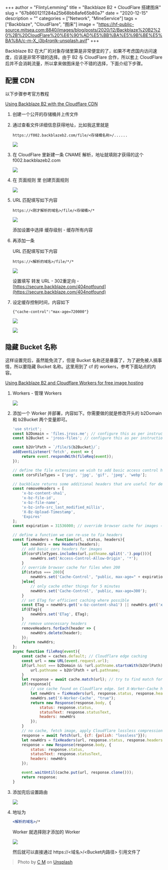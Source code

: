 +++
author = "FlintyLemming"
title = "Backblaze B2 + CloudFlare 搭建图床"
slug = "67b8601211284a25b68bb8afe65b80a7"
date = "2020-12-15"
description = ""
categories = ["Network", "MineService"]
tags = ["Backblaze", "CloudFlare", "图床"]
image = "https://hf-public-source.mitsea.com:8840/images/blog/posts/2020/12/Backblaze%20B2%20%2B%20CloudFlare%20%E6%90%AD%E5%BB%BA%E5%9B%BE%E5%BA%8A/c-m-X_j3b4rqnlk-unsplash.avif"
+++

Backblaze B2 在大厂的对象存储里算是非常便宜的了，如果不考虑国内访问速度，应该是非常不错的选择。由于 B2 与 CloudFlare 合作，所以套上 CloudFlare 后并不会消耗流量，所以拿来做图床是个不错的选择，下面介绍下步骤。

## 配置 CDN

以下步骤参考官方教程

[Using Backblaze B2 with the Cloudflare CDN](https://help.backblaze.com/hc/en-us/articles/217666928-Using-Backblaze-B2-with-the-Cloudflare-CDN)

1. 创建一个公开的存储桶并上传文件
2. 通过查看文件详细信息获得地址，比如我这里就是
    
    ```
    https://f002.backblazeb2.com/file/<存储桶名称>/......
    ```
    
    ![](https://hf-public-source.mitsea.com:8840/images/blog/posts/2020/12/Backblaze%20B2%20%2B%20CloudFlare%20%E6%90%AD%E5%BB%BA%E5%9B%BE%E5%BA%8A/Untitled.avif)
    
3. 在 CloudFlare 里新建一条 CNAME 解析，地址就填刚才获得的这个 f002.backblazeb2.com
    
    ![](https://hf-public-source.mitsea.com:8840/images/blog/posts/2020/12/Backblaze%20B2%20%2B%20CloudFlare%20%E6%90%AD%E5%BB%BA%E5%9B%BE%E5%BA%8A/Untitled%201.avif)
    
4. 在 页面规则 里 创建页面规则
    
    ![](https://hf-public-source.mitsea.com:8840/images/blog/posts/2020/12/Backblaze%20B2%20%2B%20CloudFlare%20%E6%90%AD%E5%BB%BA%E5%9B%BE%E5%BA%8A/Untitled%202.avif)
    
5. URL 匹配填写如下内容
    
    ```
    https://<刚才解析的域名>/file/<存储桶>/*
    ```
    
    ![](https://hf-public-source.mitsea.com:8840/images/blog/posts/2020/12/Backblaze%20B2%20%2B%20CloudFlare%20%E6%90%AD%E5%BB%BA%E5%9B%BE%E5%BA%8A/Untitled%203.avif)
    
    添加设置中选择 缓存级别 - 缓存所有内容
    
6. 再添加一条
    
    URL 匹配填写如下内容
    
    ```
    https://<解析的域名>/file/*/*
    ```
    
    ![](https://hf-public-source.mitsea.com:8840/images/blog/posts/2020/12/Backblaze%20B2%20%2B%20CloudFlare%20%E6%90%AD%E5%BB%BA%E5%9B%BE%E5%BA%8A/Untitled%204.avif)
    
    设置填写 转发 URL - 302重定向 - [https://secure.backblaze.com/404notfound](https://secure.backblaze.com/404notfound)
    
7. 设定缓存控制时间，内容如下
    
    ```
    {"cache-control":"max-age=720000"}
    ```
    
    ![](https://hf-public-source.mitsea.com:8840/images/blog/posts/2020/12/Backblaze%20B2%20%2B%20CloudFlare%20%E6%90%AD%E5%BB%BA%E5%9B%BE%E5%BA%8A/Untitled%205.avif)
    
    ![](https://hf-public-source.mitsea.com:8840/images/blog/posts/2020/12/Backblaze%20B2%20%2B%20CloudFlare%20%E6%90%AD%E5%BB%BA%E5%9B%BE%E5%BA%8A/Untitled%206.avif)
    

## 隐藏 Bucket 名称

这样设置完后，虽然能免流了，但是 Bucket 名称还是暴露了，为了避免被人搞事情，所以要隐藏 Bucket 名称。这里用到了 cf 的 workers，参考下面站点的内容。

[Using Backblaze B2 and Cloudflare Workers for free image hosting](https://jross.me/free-personal-image-hosting-with-backblaze-b2-and-cloudflare-workers/)

1. Workers - 管理 Workers
    
    ![](https://hf-public-source.mitsea.com:8840/images/blog/posts/2020/12/Backblaze%20B2%20%2B%20CloudFlare%20%E6%90%AD%E5%BB%BA%E5%9B%BE%E5%BA%8A/Untitled%207.avif)
    
2. 添加一个 Worker 并部署，内容如下。你需要做的就是修改开头的 b2Domain 和 b2Bucket 两个变量即可。
    
    ```jsx
    'use strict';
    const b2Domain = 'files.jross.me'; // configure this as per instructions above
    const b2Bucket = 'jross-files'; // configure this as per instructions above
    
    const b2UrlPath = `/file/${b2Bucket}/`;
    addEventListener('fetch', event => {
    	return event.respondWith(fileReq(event));
    });
    
    // define the file extensions we wish to add basic access control headers to
    const corsFileTypes = ['png', 'jpg', 'gif', 'jpeg', 'webp'];
    
    // backblaze returns some additional headers that are useful for debugging, but unnecessary in production. We can remove these to save some size
    const removeHeaders = [
    	'x-bz-content-sha1',
    	'x-bz-file-id',
    	'x-bz-file-name',
    	'x-bz-info-src_last_modified_millis',
    	'X-Bz-Upload-Timestamp',
    	'Expires'
    ];
    const expiration = 31536000; // override browser cache for images - 1 year
    
    // define a function we can re-use to fix headers
    const fixHeaders = function(url, status, headers){
    	let newHdrs = new Headers(headers);
    	// add basic cors headers for images
    	if(corsFileTypes.includes(url.pathname.split('.').pop())){
    		newHdrs.set('Access-Control-Allow-Origin', '*');
    	}
    	// override browser cache for files when 200
    	if(status === 200){
    		newHdrs.set('Cache-Control', "public, max-age=" + expiration);
    	}else{
    		// only cache other things for 5 minutes
    		newHdrs.set('Cache-Control', 'public, max-age=300');
    	}
    	// set ETag for efficient caching where possible
    	const ETag = newHdrs.get('x-bz-content-sha1') || newHdrs.get('x-bz-info-src_last_modified_millis') || newHdrs.get('x-bz-file-id');
    	if(ETag){
    		newHdrs.set('ETag', ETag);
    	}
    	// remove unnecessary headers
    	removeHeaders.forEach(header => {
    		newHdrs.delete(header);
    	});
    	return newHdrs;
    };
    async function fileReq(event){
    	const cache = caches.default; // Cloudflare edge caching
    	const url = new URL(event.request.url);
    	if(url.host === b2Domain && !url.pathname.startsWith(b2UrlPath)){
    		url.pathname = b2UrlPath + url.pathname;
    	}
    	let response = await cache.match(url); // try to find match for this request in the edge cache
    	if(response){
    		// use cache found on Cloudflare edge. Set X-Worker-Cache header for helpful debug
    		let newHdrs = fixHeaders(url, response.status, response.headers);
    		newHdrs.set('X-Worker-Cache', "true");
    		return new Response(response.body, {
    			status: response.status,
    			statusText: response.statusText,
    			headers: newHdrs
    		});
    	}
    	// no cache, fetch image, apply Cloudflare lossless compression
    	response = await fetch(url, {cf: {polish: "lossless"}});
    	let newHdrs = fixHeaders(url, response.status, response.headers);
    	response = new Response(response.body, {
    		status: response.status,
    		statusText: response.statusText,
    		headers: newHdrs
    	});
    
    	event.waitUntil(cache.put(url, response.clone()));
    	return response;
    }
    ```
    
3. 添加完后设置路由
    
    ![](https://hf-public-source.mitsea.com:8840/images/blog/posts/2020/12/Backblaze%20B2%20%2B%20CloudFlare%20%E6%90%AD%E5%BB%BA%E5%9B%BE%E5%BA%8A/Untitled%208.avif)
    
4. 地址为 
    
    ```jsx
    <解析的域名>/*
    ```
    
    Worker 就选择刚才添加的 Worker
    
    ![](https://hf-public-source.mitsea.com:8840/images/blog/posts/2020/12/Backblaze%20B2%20%2B%20CloudFlare%20%E6%90%AD%E5%BB%BA%E5%9B%BE%E5%BA%8A/Untitled%209.avif)
    
    然后就可以直接通过 https://<域名>/<Bucket内路径> 引用文件了

> Photo by [C M](https://unsplash.com/@ubahnverleih?utm_source=unsplash&utm_medium=referral&utm_content=creditCopyText) on [Unsplash](https://unsplash.com/s/photos/archive?utm_source=unsplash&utm_medium=referral&utm_content=creditCopyText)

